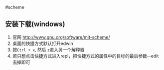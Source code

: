 #scheme
## 安装下载(windows)
  
1. 官网
http://www.gnu.org/software/mit-scheme/
2. 桌面的快捷方式默认打开edwin
3. 按`Ctrl + x`, 然后 `z`进入另一个解释器  
4. 若只想点击快捷方式进入repl，把快捷方式的属性中的目标的最后参数--edit去掉即可